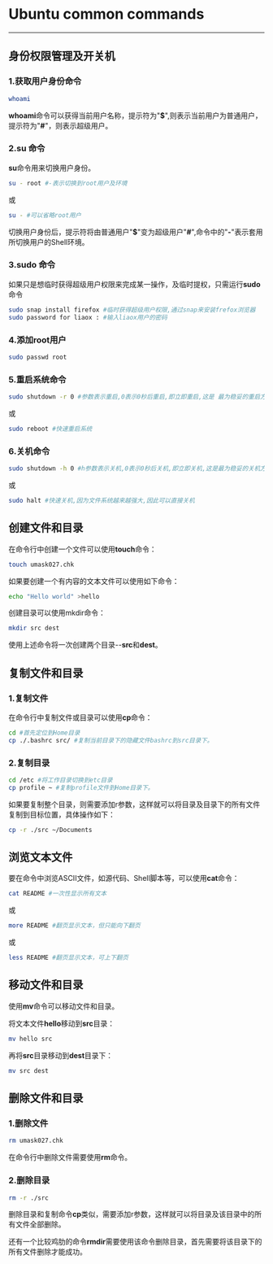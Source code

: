 # Ubuntu common commands
------

## 身份权限管理及开关机

### 1.获取用户身份命令

```bash
whoami
```

**whoami**命令可以获得当前用户名称，提示符为"**$**",则表示当前用户为普通用户，提示符为"**#**"，则表示超级用户。

### 2.su 命令

**su**命令用来切换用户身份。

```bash
su - root #-表示切换到root用户及环境
```

或

```bash
su - #可以省略root用户
```

切换用户身份后，提示符将由普通用户"**$**"变为超级用户"**#**",命令中的"**-**"表示套用所切换用户的Shell环境。

### 3.sudo 命令

如果只是想临时获得超级用户权限来完成某一操作，及临时提权，只需运行**sudo**命令

```bash
sudo snap install firefox #临时获得超级用户权限,通过snap来安装frefox浏览器 
sudo password for liaox : #输入liaox用户的密码
```

### 4.添加root用户

```bash
sudo passwd root
```

### 5.重启系统命令

```bash
sudo shutdown -r 0 #参数表示重启,0表示0秒后重启,即立即重启,这是 最为稳妥的重启方式
```

或

```bash
sudo reboot #快速重启系统
```

### 6.关机命令

```bash
sudo shutdown -h 0 #h参数表示关机,0表示0秒后关机,即立即关机,这是最为稳妥的关机方式
```

或

```bash
sudo halt #快速关机,因为文件系统越来越强大,因此可以直接关机
```

## 创建文件和目录

在命令行中创建一个文件可以使用**touch**命令：

```bash
touch umask027.chk
```

如果要创建一个有内容的文本文件可以使用如下命令：

```bash
echo "Hello world" >hello
```

创建目录可以使用mkdir命令：

```bash
mkdir src dest
```

使用上述命令将一次创建两个目录--**src**和**dest**。

## 复制文件和目录

### 1.复制文件

在命令行中复制文件或目录可以使用**cp**命令：

```bash
cd #首先定位到Home目录
cp ./.bashrc src/ #复制当前目录下的隐藏文件bashrc到src目录下。
```

### 2.复制目录

```bash
cd /etc #将工作目录切换到etc目录 
cp profile ~ #复制profile文件到Home目录下。
```

如果要复制整个目录，则需要添加r参数，这样就可以将目录及目录下的所有文件复制到目标位置，具体操作如下：

```bash
cp -r ./src ~/Documents
```

## 浏览文本文件

要在命令中浏览ASCII文件，如源代码、Shell脚本等，可以使用**cat**命令：

```bash
cat README #一次性显示所有文本
```

或

```bash
more README #翻页显示文本，但只能向下翻页
```

或

```bash
less README #翻页显示文本，可上下翻页
```

## 移动文件和目录

使用**mv**命令可以移动文件和目录。

将文本文件**hello**移动到**src**目录：

```bash
mv hello src
```

再将**src**目录移动到**dest**目录下：

```bash
mv src dest
```

## 删除文件和目录

### 1.删除文件

```bash
rm umask027.chk
```

在命令行中删除文件需要使用**rm**命令。

### 2.删除目录

```bash
rm -r ./src
```

删除目录和复制命令**cp**类似，需要添加r参数，这样就可以将目录及该目录中的所有文件全部删除。

还有一个比较鸡肋的命令**rmdir**需要使用该命令删除目录，首先需要将该目录下的所有文件删除才能成功。
